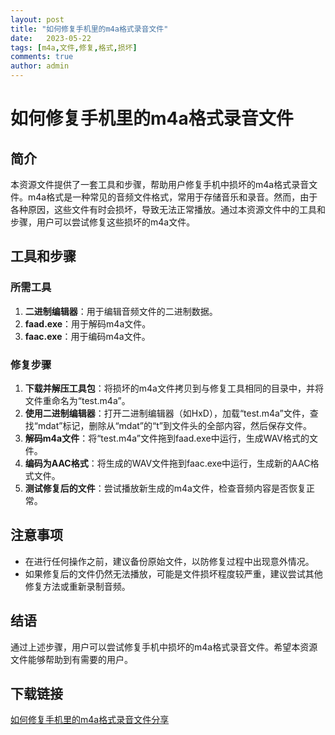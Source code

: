 ```yaml
---
layout: post
title: "如何修复手机里的m4a格式录音文件"
date:   2023-05-22
tags: [m4a,文件,修复,格式,损坏]
comments: true
author: admin
---
```

# 如何修复手机里的m4a格式录音文件

## 简介

本资源文件提供了一套工具和步骤，帮助用户修复手机中损坏的m4a格式录音文件。m4a格式是一种常见的音频文件格式，常用于存储音乐和录音。然而，由于各种原因，这些文件有时会损坏，导致无法正常播放。通过本资源文件中的工具和步骤，用户可以尝试修复这些损坏的m4a文件。

## 工具和步骤

### 所需工具

1. **二进制编辑器**：用于编辑音频文件的二进制数据。
2. **faad.exe**：用于解码m4a文件。
3. **faac.exe**：用于编码m4a文件。

### 修复步骤

1. **下载并解压工具包**：将损坏的m4a文件拷贝到与修复工具相同的目录中，并将文件重命名为“test.m4a”。
2. **使用二进制编辑器**：打开二进制编辑器（如HxD），加载“test.m4a”文件，查找“mdat”标记，删除从“mdat”的“t”到文件头的全部内容，然后保存文件。
3. **解码m4a文件**：将“test.m4a”文件拖到faad.exe中运行，生成WAV格式的文件。
4. **编码为AAC格式**：将生成的WAV文件拖到faac.exe中运行，生成新的AAC格式文件。
5. **测试修复后的文件**：尝试播放新生成的m4a文件，检查音频内容是否恢复正常。

## 注意事项

- 在进行任何操作之前，建议备份原始文件，以防修复过程中出现意外情况。
- 如果修复后的文件仍然无法播放，可能是文件损坏程度较严重，建议尝试其他修复方法或重新录制音频。

## 结语

通过上述步骤，用户可以尝试修复手机中损坏的m4a格式录音文件。希望本资源文件能够帮助到有需要的用户。

## 下载链接

[如何修复手机里的m4a格式录音文件分享](https://pan.quark.cn/s/d8b64c8a4f9c)